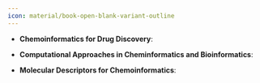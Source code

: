 ```yaml
---
icon: material/book-open-blank-variant-outline
---
```





- **Chemoinformatics for Drug Discovery**:   




- **Computational Approaches in Cheminformatics and Bioinformatics**:   




- **Molecular Descriptors for Chemoinformatics**:   



